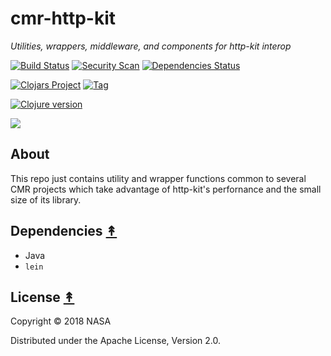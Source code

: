 # cmr-http-kit

*Utilities, wrappers, middleware, and components for http-kit interop*

[![Build Status][travis-badge]][travis]
[![Security Scan][security-scan-badge]][travis]
[![Dependencies Status][deps-badge]][travis]

[![Clojars Project][clojars-badge]][clojars]
[![Tag][tag-badge]][tag]

[![Clojure version][clojure-v]](project.clj)

[![][logo]][logo]


## About

This repo just contains utility and wrapper functions common to several CMR
projects which take advantage of http-kit's perfornance and the small size of
its library.


## Dependencies [&#x219F;](#contents)

* Java
* `lein`


## License [&#x219F;](#contents)

Copyright © 2018 NASA

Distributed under the Apache License, Version 2.0.


<!-- Named page links below: /-->

[logo]: https://avatars2.githubusercontent.com/u/32934967?s=200&v=4
[travis]: https://travis-ci.org/cmr-exchange/cmr-http-kit
[travis-badge]: https://travis-ci.org/cmr-exchange/cmr-http-kit.png?branch=master
[deps-badge]: https://img.shields.io/badge/deps%20check-passing-brightgreen.svg
[tag-badge]: https://img.shields.io/github/tag/cmr-exchange/cmr-http-kit.svg
[tag]: https://github.com/cmr-exchange/cmr-http-kit/tags
[clojure-v]: https://img.shields.io/badge/clojure-1.9.0-blue.svg
[clojars]: https://clojars.org/gov.nasa.earthdata/cmr-http-kit
[clojars-badge]: https://img.shields.io/clojars/v/gov.nasa.earthdata/cmr-http-kit.svg
[security-scan-badge]: https://img.shields.io/badge/nvd%2Fsecurity%20scan-passing-brightgreen.svg
